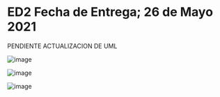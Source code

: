 # ED2 Fecha de Entrega; 26 de Mayo 2021
PENDIENTE ACTUALIZACION DE UML

![image](https://user-images.githubusercontent.com/58612159/119369954-5bf8dc00-bc7a-11eb-8dfc-2fb303e1c17e.png)


![image](https://user-images.githubusercontent.com/58612159/118825203-199d5c80-b880-11eb-9fae-cdc2b8aa45d1.png)


![image](https://user-images.githubusercontent.com/58612159/118324002-0af12700-b4c7-11eb-891a-eaeb23b35fce.png)

